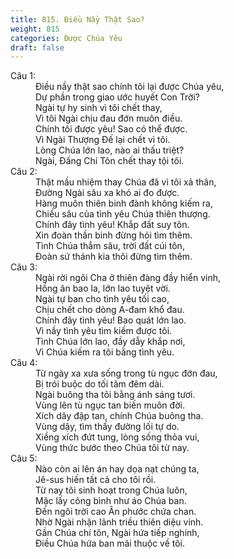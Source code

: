 ```yaml
---
title: 815. Điều Nầy Thật Sao?
weight: 815
categories: Được Chúa Yêu
draft: false
---
```

<dl><dt>Câu 1:</dt><dd data-verse="1">Điều nầy thật sao chính tôi lại được Chúa yêu, <br/>Dự phần trong giao ước huyết Con Trời? <br/>Ngài tự hy sinh vì tôi chết thay, <br/>Vì tôi Ngài chịu đau đớn muôn điều. <br/>Chính tôi được yêu! Sao có thể được. <br/>Vì Ngài Thượng Đế lại chết vì tôi. <br/>Lòng Chúa lớn lao, nào ai thấu triệt? <br/>Ngài, Đấng Chí Tôn chết thay tội tôi. </dd><dt>Câu 2:</dt><dd data-verse="2">Thật mầu nhiệm thay Chúa đã vì tôi xả thân, <br/>Đường Ngài sâu xa khó ai đo được. <br/>Hàng muôn thiên binh đành không kiếm ra, <br/>Chiều sâu của tình yêu Chúa thiên thượng. <br/>Chính đây tình yêu! Khắp đất suy tôn. <br/>Xin đoàn thần binh đừng hỏi tìm thêm. <br/>Tình Chúa thẳm sâu, trời đất cúi tôn, <br/>Đoàn sứ thánh kia thôi đừng tìm thêm. </dd><dt>Câu 3:</dt><dd data-verse="3">Ngài rời ngôi Cha ở thiên đàng đầy hiển vinh, <br/>Hồng ân bao la, lớn lao tuyệt vời. <br/>Ngài tự ban cho tình yêu tối cao, <br/>Chịu chết cho dòng A-đam khổ đau. <br/>Chính đây tình yêu! Bao quát lớn lao. <br/>Vì nầy tình yêu tìm kiếm được tôi. <br/>Tình Chúa lớn lao, đầy dẫy khắp nơi, <br/>Vì Chúa kiếm ra tôi bằng tình yêu. </dd><dt>Câu 4:</dt><dd data-verse="4">Từ ngày xa xưa sống trong tù ngục đớn đau, <br/>Bị trói buộc do tối tăm đêm dài. <br/>Ngài buông tha tôi bằng ánh sáng tươi. <br/>Vùng lên tù ngục tan biến muôn đời. <br/>Xích dây đập tan, chính Chúa buông tha. <br/>Vùng dậy, tìm thấy đường lối tự do. <br/>Xiềng xích đứt tung, lòng sống thỏa vui, <br/>Vùng thức bước theo Chúa tôi từ nay. </dd><dt>Câu 5:</dt><dd data-verse="5">Nào còn ai lên án hay dọa nạt chúng ta, <br/>Jê-sus hiến tất cả cho tôi rồi. <br/>Từ nay tôi sinh hoạt trong Chúa luôn, <br/>Mặc lấy công bình như áo Chúa ban. <br/>Đến ngôi trời cao Ân phước chứa chan. <br/>Nhờ Ngài nhận lãnh triều thiên diệu vinh. <br/>Gần Chúa chí tôn, Ngài hứa tiếp nghinh, <br/>Điều Chúa hứa ban mãi thuộc về tôi. </dd></dl>